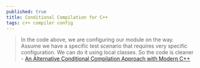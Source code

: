 ```yaml
---
published: true
title: Conditional Compilation for C++
tags: c++ compiler config
---
```

> In the code above, we are configuring our module on the way. Assume we have a specific test scenario that requires very specific configuration. We can do it using local classes. So the code is cleaner - [An Alternative Conditional Compilation Approach with Modern C++](https://news.ycombinator.com/item?id=28269428)

